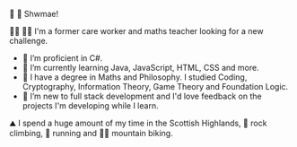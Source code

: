 👋 🏴󠁧󠁢󠁷󠁬󠁳󠁿 Shwmae!

🧑‍⚕️ 👨‍🏫 I'm a former care worker and maths teacher looking for a new challenge.

- 🥋 I’m proficient in C#.
- 🌱 I’m currently learning Java, JavaScript, HTML, CSS and more.
- 🧮 I have a degree in Maths and Philosophy. I studied Coding, Cryptography, Information Theory, Game Theory and Foundation Logic.
- 💬 I’m new to full stack development and I'd love feedback on the projects I'm developing while I learn.

⛰️ I spend a huge amount of my time in the Scottish Highlands, 🧗 rock climbing, 🏃 running and 🚵‍♂️ mountain biking.
